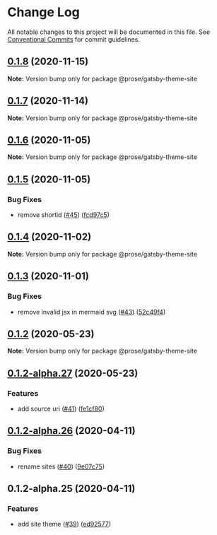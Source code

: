 # Change Log

All notable changes to this project will be documented in this file.
See [Conventional Commits](https://conventionalcommits.org) for commit guidelines.

## [0.1.8](https://github.com/prosejs/prose/compare/@prose/gatsby-theme-site@0.1.7...@prose/gatsby-theme-site@0.1.8) (2020-11-15)

**Note:** Version bump only for package @prose/gatsby-theme-site





## [0.1.7](https://github.com/prosejs/prose/compare/@prose/gatsby-theme-site@0.1.6...@prose/gatsby-theme-site@0.1.7) (2020-11-14)

**Note:** Version bump only for package @prose/gatsby-theme-site





## [0.1.6](https://github.com/prosejs/prose/compare/@prose/gatsby-theme-site@0.1.5...@prose/gatsby-theme-site@0.1.6) (2020-11-05)

**Note:** Version bump only for package @prose/gatsby-theme-site





## [0.1.5](https://github.com/prosejs/prose/compare/@prose/gatsby-theme-site@0.1.4...@prose/gatsby-theme-site@0.1.5) (2020-11-05)


### Bug Fixes

* remove shortid ([#45](https://github.com/prosejs/prose/issues/45)) ([fcd97c5](https://github.com/prosejs/prose/commit/fcd97c51edab4bc02f52fad5ad44cdeaac69bca0))





## [0.1.4](https://github.com/prosejs/prose/compare/@prose/gatsby-theme-site@0.1.3...@prose/gatsby-theme-site@0.1.4) (2020-11-02)

**Note:** Version bump only for package @prose/gatsby-theme-site





## [0.1.3](https://github.com/prosejs/prose/compare/@prose/gatsby-theme-site@0.1.2...@prose/gatsby-theme-site@0.1.3) (2020-11-01)


### Bug Fixes

* remove invalid jsx in mermaid svg ([#43](https://github.com/prosejs/prose/issues/43)) ([52c49f4](https://github.com/prosejs/prose/commit/52c49f4dd10f25cdcadd1be34b4ce044942f259d))





## [0.1.2](https://github.com/prosejs/prose/compare/@prose/gatsby-theme-site@0.1.2-alpha.27...@prose/gatsby-theme-site@0.1.2) (2020-05-23)

**Note:** Version bump only for package @prose/gatsby-theme-site





## [0.1.2-alpha.27](https://github.com/prosejs/prose/compare/@prose/gatsby-theme-site@0.1.2-alpha.26...@prose/gatsby-theme-site@0.1.2-alpha.27) (2020-05-23)


### Features

* add source uri ([#41](https://github.com/prosejs/prose/issues/41)) ([fe1cf80](https://github.com/prosejs/prose/commit/fe1cf80e5cb41c6f3db42c84762d94ab983396d9))





## [0.1.2-alpha.26](https://github.com/prosejs/prose/compare/@prose/gatsby-theme-site@0.1.2-alpha.25...@prose/gatsby-theme-site@0.1.2-alpha.26) (2020-04-11)


### Bug Fixes

* rename sites ([#40](https://github.com/prosejs/prose/issues/40)) ([9e07c75](https://github.com/prosejs/prose/commit/9e07c750d1bba8d794160feeec0bbaac1527a97e))





## 0.1.2-alpha.25 (2020-04-11)


### Features

* add site theme ([#39](https://github.com/prosejs/prose/issues/39)) ([ed92577](https://github.com/prosejs/prose/commit/ed925772ff1a855a42ff88bff96f576ab5eb645e))
